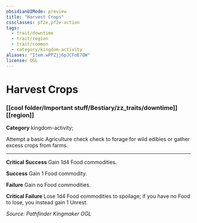 ```yaml
---
obsidianUIMode: preview
title: "Harvest Crops"
cssclasses: pf2e,pf2e-action
tags:
  - trait/downtime
  - trait/region
  - trait/common
  - category/kingdom-activity
aliases: "Item.wPPZjj6pJCFoE7QW"
license: OGL
---
```

# Harvest Crops

### [[cool folder/Important stuff/Bestiary/zz_traits/downtime]][[region]]

**Category** kingdom-activity; 




Attempt a basic Agriculture check check to forage for wild edibles or gather excess crops from farms.

* * *

**Critical Success** Gain 1d4 Food commodities.

**Success** Gain 1 Food commodity.

**Failure** Gain no Food commodities.

**Critical Failure** Lose 1d4 Food commodities to spoilage; if you have no Food to lose, you instead gain 1 Unrest.

*Source: Pathfinder Kingmaker*
*OGL*